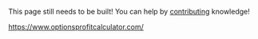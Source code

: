 This page still needs to be built! You can help by [contributing](/help_build_the_community/edit_with_web_browser/) knowledge!

https://www.optionsprofitcalculator.com/
